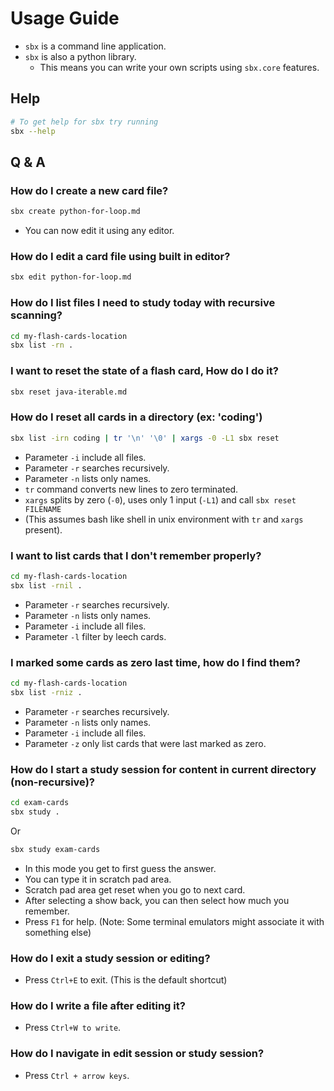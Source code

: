 # Usage Guide

* `sbx` is a command line application.
* `sbx` is also a python library.
	* This means you can write your own scripts using `sbx.core` features.

## Help

```bash
# To get help for sbx try running
sbx --help
```

## Q & A

### How do I create a new card file?

```bash
sbx create python-for-loop.md
```
* You can now edit it using any editor.

### How do I edit a card file using built in editor?

```bash
sbx edit python-for-loop.md
```

### How do I list files I need to study today with recursive scanning?

```bash
cd my-flash-cards-location
sbx list -rn .
```

### I want to reset the state of a flash card, How do I do it?

```bash
sbx reset java-iterable.md
```

### How do I reset all cards in a directory (ex: 'coding')

```bash
sbx list -irn coding | tr '\n' '\0' | xargs -0 -L1 sbx reset
```

* Parameter `-i` include all files.
* Parameter `-r` searches recursively.
* Parameter `-n` lists only names.
* `tr` command converts new lines to zero terminated.
* `xargs` splits by zero (`-0`), uses only 1 input (`-L1`) and call `sbx reset FILENAME`
* (This assumes bash like shell in unix environment with `tr` and `xargs` present).

### I want to list cards that I don't remember properly?

```bash
cd my-flash-cards-location
sbx list -rnil .
```

* Parameter `-r` searches recursively.
* Parameter `-n` lists only names.
* Parameter `-i` include all files.
* Parameter `-l` filter by leech cards.

### I marked some cards as zero last time, how do I find them?

```bash
cd my-flash-cards-location
sbx list -rniz .
```

* Parameter `-r` searches recursively.
* Parameter `-n` lists only names.
* Parameter `-i` include all files.
* Parameter `-z` only list cards that were last marked as zero.

### How do I start a study session for content in current directory (non-recursive)?

```bash
cd exam-cards
sbx study .
```

Or 

```bash
sbx study exam-cards
```

* In this mode you get to first guess the answer.
* You can type it in scratch pad area.
* Scratch pad area get reset when you go to next card.
* After selecting a show back, you can then select how much you remember.
* Press `F1` for help. (Note: Some terminal emulators might associate it with something else)


### How do I exit a study session or editing?

* Press `Ctrl+E` to exit. (This is the default shortcut)


### How do I write a file after editing it?

* Press `Ctrl+W to write`.

### How do I navigate in edit session or study session?

* Press `Ctrl + arrow keys`.
